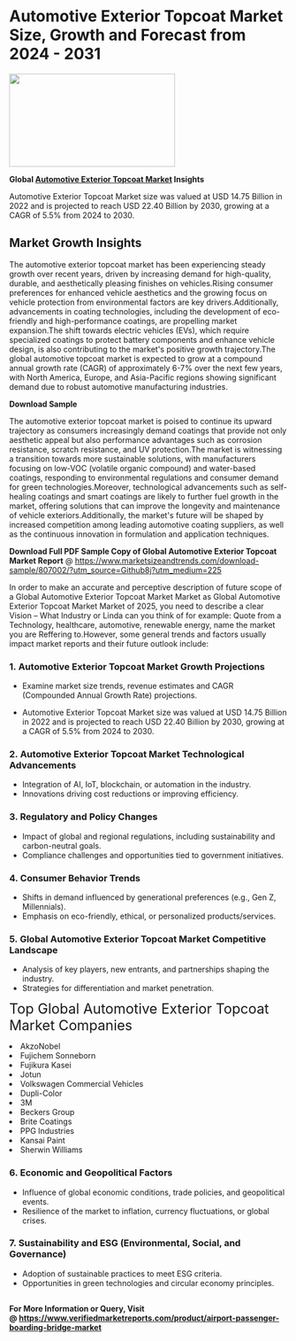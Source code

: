 <H1>Automotive Exterior Topcoat Market Size, Growth and Forecast from 2024 - 2031</H1><img class="aligncenter size-medium wp-image-584254" src="https://thirdeyenews.in/wp-content/uploads/2024/09/Global-Market-Research-300x168.jpeg" alt="" width="300" height="168" /><p><strong>Global&nbsp;<a href="https://www.marketsizeandtrends.com/download-sample/807002/?utm_source=Github8j?utm_medium=225">Automotive Exterior Topcoat Market</a> Insights</strong></p><p>Automotive Exterior Topcoat Market size was valued at USD 14.75 Billion in 2022 and is projected to reach USD 22.40 Billion by 2030, growing at a CAGR of 5.5% from 2024 to 2030.</p><p><h2>Market Growth Insights</h2> <p>The automotive exterior topcoat market has been experiencing steady growth over recent years, driven by increasing demand for high-quality, durable, and aesthetically pleasing finishes on vehicles.Rising consumer preferences for enhanced vehicle aesthetics and the growing focus on vehicle protection from environmental factors are key drivers.Additionally, advancements in coating technologies, including the development of eco-friendly and high-performance coatings, are propelling market expansion.The shift towards electric vehicles (EVs), which require specialized coatings to protect battery components and enhance vehicle design, is also contributing to the market's positive growth trajectory.The global automotive topcoat market is expected to grow at a compound annual growth rate (CAGR) of approximately 6-7% over the next few years, with North America, Europe, and Asia-Pacific regions showing significant demand due to robust automotive manufacturing industries.</p> <p><strong>Download Sample</strong></p> <p>The automotive exterior topcoat market is poised to continue its upward trajectory as consumers increasingly demand coatings that provide not only aesthetic appeal but also performance advantages such as corrosion resistance, scratch resistance, and UV protection.The market is witnessing a transition towards more sustainable solutions, with manufacturers focusing on low-VOC (volatile organic compound) and water-based coatings, responding to environmental regulations and consumer demand for green technologies.Moreover, technological advancements such as self-healing coatings and smart coatings are likely to further fuel growth in the market, offering solutions that can improve the longevity and maintenance of vehicle exteriors.Additionally, the market's future will be shaped by increased competition among leading automotive coating suppliers, as well as the continuous innovation in formulation and application techniques.<p><span class=""><strong>Download Full PDF Sample Copy of Global Automotive Exterior Topcoat Market Report</strong> @ <a href="https://www.marketsizeandtrends.com/download-sample/807002/?utm_source=Github8j?utm_medium=225" target="_blank">https://www.marketsizeandtrends.com/download-sample/807002/?utm_source=Github8j?utm_medium=225</a></span></p><p>In order to make an accurate and perceptive description of future scope of a Global&nbsp;Automotive Exterior Topcoat Market Market as Global&nbsp;Automotive Exterior Topcoat Market Market of 2025, you need to describe a clear Vision &ndash; What Industry or Linda can you think of for example: Quote from a Technology, healthcare, automotive, renewable energy, name the market you are Reffering to.However, some general trends and factors usually impact market reports and their future outlook include:</p><h3>1.&nbsp;<strong>Automotive Exterior Topcoat Market Growth Projections</strong></h3><ul><li>Examine market size trends, revenue estimates and CAGR (Compounded Annual Growth Rate) projections.</li><li><p>Automotive Exterior Topcoat Market size was valued at USD 14.75 Billion in 2022 and is projected to reach USD 22.40 Billion by 2030, growing at a CAGR of 5.5% from 2024 to 2030.</p></li></ul><h3>2.&nbsp;<strong>Automotive Exterior Topcoat Market Technological Advancements</strong></h3><ul><li>Integration of AI, IoT, blockchain, or automation in the industry.</li><li>Innovations driving cost reductions or improving efficiency.</li></ul><h3>3.&nbsp;<strong>Regulatory and Policy Changes</strong></h3><ul><li>Impact of global and regional regulations, including sustainability and carbon-neutral goals.</li><li>Compliance challenges and opportunities tied to government initiatives.</li></ul><h3>4.&nbsp;<strong>Consumer Behavior Trends</strong></h3><ul><li>Shifts in demand influenced by generational preferences (e.g., Gen Z, Millennials).</li><li>Emphasis on eco-friendly, ethical, or personalized products/services.</li></ul><h3>5.&nbsp;<strong>Global Automotive Exterior Topcoat Market Competitive Landscape</strong></h3><ul><li>Analysis of key players, new entrants, and partnerships shaping the industry.</li><li>Strategies for differentiation and market penetration.</li></ul><p data-pm-slice="1 1 []"><span style="color: inherit; font-family: inherit; font-size: 25px;">Top Global Automotive Exterior Topcoat Market Companies</span></p><div class="" data-test-id=""><p><li>AkzoNobel</li><li> Fujichem Sonneborn</li><li> Fujikura Kasei</li><li> Jotun</li><li> Volkswagen Commercial Vehicles</li><li> Dupli-Color</li><li> 3M</li><li> Beckers Group</li><li> Brite Coatings</li><li> PPG Industries</li><li> Kansai Paint</li><li> Sherwin Williams</li></p></div><h3>6.&nbsp;<strong>Economic and Geopolitical Factors</strong></h3><ul><li>Influence of global economic conditions, trade policies, and geopolitical events.</li><li>Resilience of the market to inflation, currency fluctuations, or global crises.</li></ul><h3>7.&nbsp;<strong>Sustainability and ESG (Environmental, Social, and Governance)</strong></h3><ul><li>Adoption of sustainable practices to meet ESG criteria.</li><li>Opportunities in green technologies and circular economy principles.</li></ul><h2><strong style="font-size: 14px;">For More Information or Query, Visit @&nbsp;</strong><a style="background-color: #ffffff; font-size: 14px;" href="https://www.marketsizeandtrends.com/report/automotive-exterior-topcoat-market/" target="_blank">https://www.verifiedmarketreports.com/product/airport-passenger-boarding-bridge-market</a></h2>